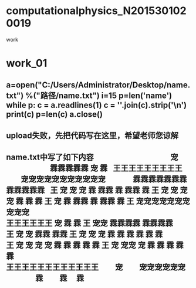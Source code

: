 # computationalphysics_N2015301020019
work
#  work_01
a=open("C:/Users/Administrator/Desktop/name.txt")      %("路径/name.txt")
i=15
p=len('name')
while p:
    c = a.readlines(1)
    c = ''.join(c).strip('\n')
    print(c)
    p=len(c)
a.close()
-------
upload失败，先把代码写在这里，希望老师您谅解
-------
name.txt中写了如下内容
                                          宠                                霖霖霖霖霖
                                           宠                                   霖
   王王王王王王王王王              宠宠宠宠宠宠宠宠宠宠宠                霖霖霖霖霖霖霖霖霖霖霖霖   
          王                     宠        宠        宠              霖   霖霖   霖   霖霖  霖
          王                     宠        宠   宠   宠              霖          霖         霖
          王                               宠                        霖   霖霖   霖   霖霖  霖
          王                      宠宠宠宠宠宠宠宠宠宠                        
     王王王王王王                          宠                              霖         霖
          王                              宠宠                          霖霖霖霖   霖霖霖霖  
          王                             宠 宠                             霖霖       霖霖
          王                            宠  宠   宠                     霖 霖  霖  霖 霖 霖             
          王                          宠    宠 宠       宠            霖   霖    霖   霖  霖
          王                        宠    宠宠          宠          霖     霖  霖     霖    霖    
王王王王王王王王王王王王          宠          宠宠宠宠宠宠                   霖         霖      霖
------
